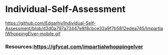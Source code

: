 # Individual-Self-Assessment
https://github.com/Edgarhv/Individual-Self-Assessment/blob/d3d0a797a73447e8f8cbce32a9f7b5812edea745/ImpartialWhoppingElver-mobile.gif
### Resources:https://gfycat.com/impartialwhoppingelver
